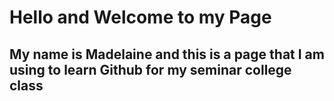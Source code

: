 # Hello and Welcome to my Page
## My name is Madelaine and this is a page that I am using to learn Github for my seminar college class

